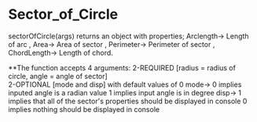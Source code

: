 # Sector_of_Circle
sectorOfCircle(args) returns an object with properties; 
Arclength-> Length of arc       ,   Area-> Area of sector , 
Perimeter-> Perimeter of sector ,   ChordLength-> Length of chord.

**The function accepts 4 arguments: 
2-REQUIRED [radius = radius of circle, angle = angle of sector]   
2-OPTIONAL [mode and disp] with default values of 0 
      mode->  0 implies inputed angle is a radian value
              1 implies input angle is in degree 
      disp->  1 implies that all of the sector's properties should be displayed in console 
              0 implies nothing should be displayed in console  


